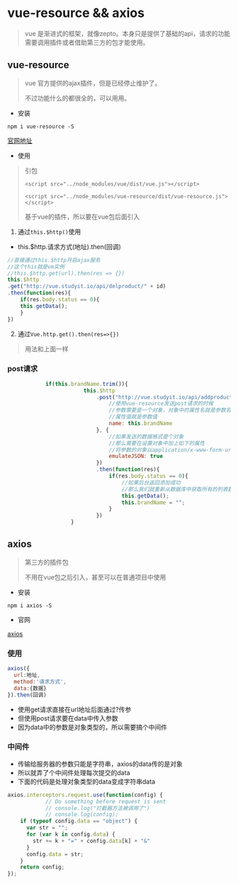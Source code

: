 # vue-resource && axios

> vue 是渐进式的框架，就像zepto。本身只是提供了基础的api，请求的功能需要调用插件或者借助第三方的包才能使用。

## vue-resource

> vue 官方提供的ajax插件，但是已经停止维护了。
>
> 不过功能什么的都很全的，可以用用。

- 安装

`npm i vue-resource -S`

[官网地址](https://www.npmjs.com/package/vue-resource)

- 使用

> 引包
>
> `<script src="../node_modules/vue/dist/vue.js"></script>`
>
> `<script src="../node_modules/vue-resource/dist/vue-resource.js"></script>`
>
> 基于vue的插件，所以要在vue包后面引入

1. 通过`this.$http()`使用

- this.$http.请求方式(地址).then(回调)

```js
//直接通过this.$http开启ajax服务
//这个this就是vm实例
//this.$http.get(url).then(res => {})
this.$http
.get("http://vue.studyit.io/api/delproduct/" + id)
.then(function(res){
	if(res.body.status == 0){
	this.getData();
	}
})
```

2. 通过`Vue.http.get().then(res=>{})`

> 用法和上面一样

### post请求

```js
			if(this.brandName.trim()){
                        this.$http
                            .post("http://vue.studyit.io/api/addproduct", {
                                //使用vue-resource发送post请求的时候
                                //参数需要是一个对象，对象中的属性名就是参数名
                                //属性值就是参数值
                                name: this.brandName
                            }, {
                                //如果发送的数据格式是个对象
                                //那么需要在设置对象中加上如下的属性
                                //将参数的对象以application/x-www-form-urlencoded （表单数据的格式）发送给后台
                                emulateJSON: true
                            })
                            .then(function(res){
                                if(res.body.status == 0){
                                    //如果后台返回添加成功
                                    //那么我们就重新从数据库中获取所有的列表数据进行展示
                                    this.getData();
                                    this.brandName = "";
                                }
                            })
                    }
```



## axios

> 第三方的插件包
>
> 不用在vue包之后引入，甚至可以在普通项目中使用

- 安装

`npm i axios -S`

- 官网

[axios](https://www.npmjs.com/package/axios)

### 使用

```js
axios({
  url:地址,
  method:'请求方式',
  data:{数据}
}).then(回调)
```

- 使用get请求直接在url地址后面通过?传参
- 但使用post请求要在data中传入参数
- 因为data中的参数是对象类型的，所以需要搞个中间件

### 中间件

- 传输给服务器的参数只能是字符串，axios的data传的是对象
- 所以就弄了个中间件处理每次提交的data
- 下面的代码是处理对象类型的data变成字符串data

```js
axios.interceptors.request.use(function(config) {
            // Do something before request is sent
            // console.log("拦截器方法被调用了")
            // console.log(config);
    if (typeof config.data == "object") {
      var str = "";
      for (var k in config.data) {
        str += k + "=" + config.data[k] + "&"
      }
      config.data = str;
	}
	return config;
});
```

